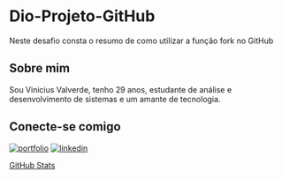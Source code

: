 # Dio-Projeto-GitHub

Neste desafio consta o resumo de como utilizar a função fork no GitHub

## Sobre mim
Sou Vinicius Valverde, tenho 29 anos, estudante de análise e desenvolvimento de sistemas e um amante de tecnologia.

## Conecte-se comigo
[![portfolio](https://img.shields.io/badge/my_portfolio-000?style=for-the-badge&logo=ko-fi&logoColor=white)](https://valverde08.github.io/Projetos/profile/index.html)
[![linkedin](https://img.shields.io/badge/linkedin-0A66C2?style=for-the-badge&logo=linkedin&logoColor=white)](https://www.linkedin.com/in/vinicius-valverde-9b2640234/)

[GitHub Stats](https://github-readme-stats.vercel.app/api?username=SEUUSERNAME&theme=transparent&bg_color=000&border_color=30A3DC&show_icons=true&icon_color=30A3DC&title_color=E94D5F&text_color=FFF)
